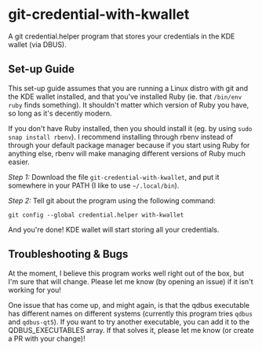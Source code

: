 # git-credential-with-kwallet

A git credential.helper program that stores your credentials in the KDE wallet (via DBUS).

## Set-up Guide

This set-up guide assumes that you are running a Linux distro with git and the KDE wallet installed, and that you've installed Ruby (ie. that `/bin/env ruby` finds something). It shouldn't matter which version of Ruby you have, so long as it's decently modern.

If you don't have Ruby installed, then you should install it (eg. by using `sudo snap install rbenv`). I recommend installing through rbenv instead of through your default package manager because if you start using Ruby for anything else, rbenv will make managing different versions of Ruby much easier.

*Step 1:* Download the file `git-credential-with-kwallet`, and put it somewhere in your PATH (I like to use `~/.local/bin`).

*Step 2:* Tell git about the program using the following command:

    git config --global credential.helper with-kwallet

And you're done! KDE wallet will start storing all your credentials.

## Troubleshooting & Bugs

At the moment, I believe this program works well right out of the box, but I'm sure that will change. Please let me know (by opening an issue) if it isn't working for you!

One issue that has come up, and might again, is that the qdbus executable has different names on different systems (currently this program tries `qdbus` and `qdbus-qt5`). If you want to try another executable, you can add it to the QDBUS_EXECUTABLES array. If that solves it, please let me know (or create a PR with your change)!

